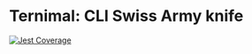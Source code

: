 # Ternimal: CLI Swiss Army knife

[![Jest Coverage](https://img.shields.io/badge/coverage-25%25-blue)](https://github.com/mflorence99/lintel/issues)
